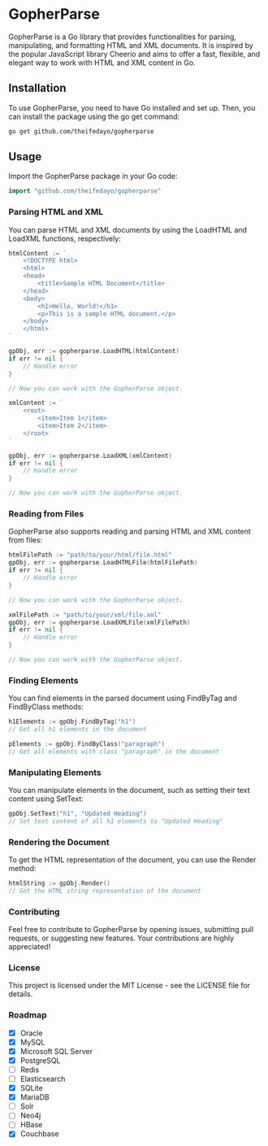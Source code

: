 # GopherParse

GopherParse is a Go library that provides functionalities for parsing, manipulating, and formatting HTML and XML documents. It is inspired by the popular JavaScript library Cheerio and aims to offer a fast, flexible, and elegant way to work with HTML and XML content in Go.

## Installation
To use GopherParse, you need to have Go installed and set up. Then, you can install the package using the go get command:

```bash
go get github.com/theifedayo/gopherparse
```

## Usage
Import the GopherParse package in your Go code:

```go
import "github.com/theifedayo/gopherparse"
```

### Parsing HTML and XML
You can parse HTML and XML documents by using the LoadHTML and LoadXML functions, respectively:

```go
htmlContent := `
	<!DOCTYPE html>
	<html>
	<head>
		<title>Sample HTML Document</title>
	</head>
	<body>
		<h1>Hello, World!</h1>
		<p>This is a sample HTML document.</p>
	</body>
	</html>
`

gpObj, err := gopherparse.LoadHTML(htmlContent)
if err != nil {
    // Handle error
}

// Now you can work with the GopherParse object.
```

```go
xmlContent := `
	<root>
		<item>Item 1</item>
		<item>Item 2</item>
	</root>
`

gpObj, err := gopherparse.LoadXML(xmlContent)
if err != nil {
    // Handle error
}

// Now you can work with the GopherParse object.
```

### Reading from Files
GopherParse also supports reading and parsing HTML and XML content from files:

```go
htmlFilePath := "path/to/your/html/file.html"
gpObj, err := gopherparse.LoadHTMLFile(htmlFilePath)
if err != nil {
    // Handle error
}

// Now you can work with the GopherParse object.
```

```go
xmlFilePath := "path/to/your/xml/file.xml"
gpObj, err := gopherparse.LoadXMLFile(xmlFilePath)
if err != nil {
    // Handle error
}

// Now you can work with the GopherParse object.
```

### Finding Elements
You can find elements in the parsed document using FindByTag and FindByClass methods:

```go
h1Elements := gpObj.FindByTag("h1")
// Get all h1 elements in the document

pElements := gpObj.FindByClass("paragraph")
// Get all elements with class "paragraph" in the document
```

### Manipulating Elements
You can manipulate elements in the document, such as setting their text content using SetText:

```go
gpObj.SetText("h1", "Updated Heading")
// Set text content of all h1 elements to "Updated Heading"
```

### Rendering the Document
To get the HTML representation of the document, you can use the Render method:

```go
htmlString := gpObj.Render()
// Get the HTML string representation of the document
```

### Contributing
Feel free to contribute to GopherParse by opening issues, submitting pull requests, or suggesting new features. Your contributions are highly appreciated!

### License
This project is licensed under the MIT License - see the LICENSE file for details.

### Roadmap
- [x] Oracle
- [x] MySQL
- [x] Microsoft SQL Server
- [x] PostgreSQL
- [ ] Redis
- [ ] Elasticsearch
- [x] SQLite
- [x] MariaDB
- [ ] Solr
- [ ] Neo4j
- [ ] HBase
- [x] Couchbase